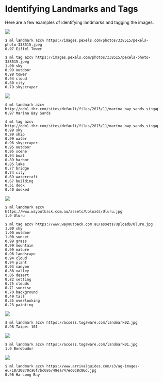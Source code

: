 Identifying Landmarks and Tags
==============================

Here are a few examples of identifying landmarks and tagging the images:

![](https://images.pexels.com/photos/338515/pexels-photo-338515.jpeg)

```console
$ ml landmark azcv https://images.pexels.com/photos/338515/pexels-photo-338515.jpeg
0.97 Eiffel Tower

$ ml tag azcv https://images.pexels.com/photos/338515/pexels-photo-338515.jpeg
1.00 sky
0.99 outdoor
0.98 tower
0.94 cloud
0.80 city
0.79 skyscraper
```
![](http://cdn1.thr.com/sites/default/files/2013/11/marina_bay_sands_singapore_a_l.jpg)
```console
$ ml landmark azcv http://cdn1.thr.com/sites/default/files/2013/11/marina_bay_sands_singapore_a_l.jpg
0.97 Marina Bay Sands

$ ml tag azcv http://cdn1.thr.com/sites/default/files/2013/11/marina_bay_sands_singapore_a_l.jpg
0.99 sky
0.99 ship
0.99 water
0.96 skyscraper
0.95 outdoor
0.95 scene
0.94 boat
0.89 harbor
0.85 lake
0.77 bridge
0.74 city
0.69 watercraft
0.67 building
0.51 dock
0.40 docked
```
![](https://www.wayoutback.com.au/assets/Uploads/Uluru.jpg)
```console
$ ml landmark azcv https://www.wayoutback.com.au/assets/Uploads/Uluru.jpg
1.0 Uluru

$ ml tag azcv https://www.wayoutback.com.au/assets/Uploads/Uluru.jpg
1.00 sky
1.00 outdoor
1.00 sunset
0.99 grass
0.99 mountain
0.99 nature
0.96 landscape
0.94 cloud
0.94 plant
0.93 canyon
0.88 valley
0.86 desert
0.82 setting
0.75 clouds
0.71 sunrise
0.70 background
0.49 tall
0.35 overlooking
0.23 painting
```
![](https://access.togaware.com/landmark02.jpg)
```console
$ ml landmark azcv https://access.togaware.com/landmark02.jpg
0.98 Taipei 101
```
![](https://access.togaware.com/landmark01.jpg)
```console
$ ml landmark azcv https://access.togaware.com/landmark01.jpg
1.0 Borobudur
```
![](https://www.arrivalguides.com/s3/ag-images-eu/18/20870ca6f7bc086749ea747ec0c8c86d.jpg)
```console
$ ml landmark azcv https://www.arrivalguides.com/s3/ag-images-eu/18/20870ca6f7bc086749ea747ec0c8c86d.jpg
0.96 Ha Long Bay
```

